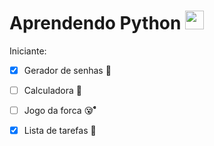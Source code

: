 # Aprendendo Python <img src="https://cdn.jsdelivr.net/gh/devicons/devicon/icons/python/python-original.svg" height="30" alt="python logo"  />
Iniciante:                              

- [x] Gerador de senhas 🔑
- [ ] Calculadora 📱
- [ ] Jogo da forca 😵̷̊̊̊̊̊
- [x] Lista de tarefas 📝


